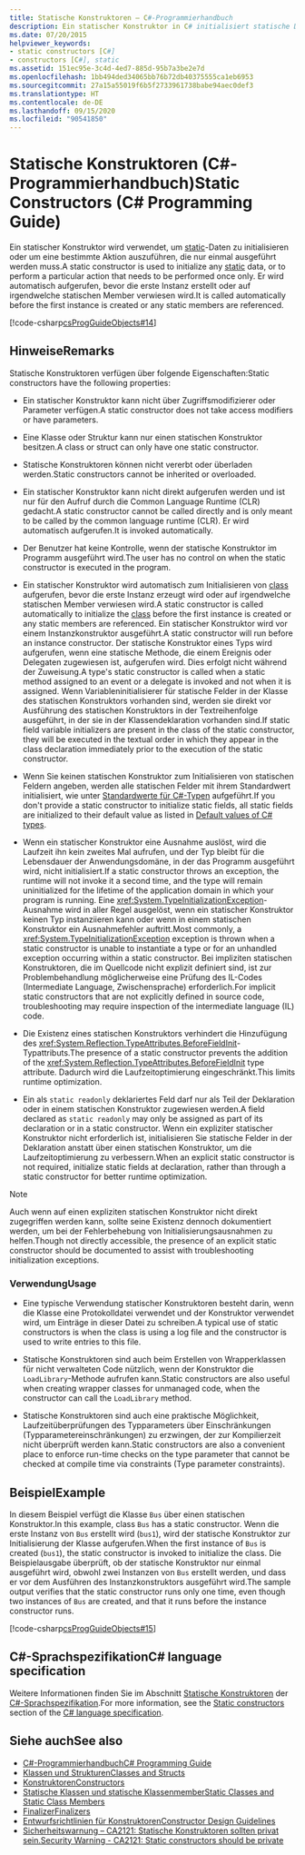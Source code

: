 ```yaml
---
title: Statische Konstruktoren – C#-Programmierhandbuch
description: Ein statischer Konstruktor in C# initialisiert statische Daten oder führt eine Aktion aus, die nur einmal ausgeführt wird, bevor die erste Instanz erstellt oder auf statische Member verwiesen wird.
ms.date: 07/20/2015
helpviewer_keywords:
- static constructors [C#]
- constructors [C#], static
ms.assetid: 151ec95e-3c4d-4ed7-885d-95b7a3be2e7d
ms.openlocfilehash: 1bb494ded34065bb76b72db40375555ca1eb6953
ms.sourcegitcommit: 27a15a55019f6b5f2733961738babe94aec0def3
ms.translationtype: HT
ms.contentlocale: de-DE
ms.lasthandoff: 09/15/2020
ms.locfileid: "90541850"
---
```

# <a name="static-constructors-c-programming-guide"></a><span data-ttu-id="08213-103">Statische Konstruktoren (C#-Programmierhandbuch)</span><span class="sxs-lookup"><span data-stu-id="08213-103">Static Constructors (C# Programming Guide)</span></span>
<span data-ttu-id="08213-104">Ein statischer Konstruktor wird verwendet, um [static](../../language-reference/keywords/static.md)-Daten zu initialisieren oder um eine bestimmte Aktion auszuführen, die nur einmal ausgeführt werden muss.</span><span class="sxs-lookup"><span data-stu-id="08213-104">A static constructor is used to initialize any [static](../../language-reference/keywords/static.md) data, or to perform a particular action that needs to be performed once only.</span></span> <span data-ttu-id="08213-105">Er wird automatisch aufgerufen, bevor die erste Instanz erstellt oder auf irgendwelche statischen Member verwiesen wird.</span><span class="sxs-lookup"><span data-stu-id="08213-105">It is called automatically before the first instance is created or any static members are referenced.</span></span>  
  
 [!code-csharp[csProgGuideObjects#14](~/samples/snippets/csharp/VS_Snippets_VBCSharp/csProgGuideObjects/CS/Objects.cs#14)]  

## <a name="remarks"></a><span data-ttu-id="08213-106">Hinweise</span><span class="sxs-lookup"><span data-stu-id="08213-106">Remarks</span></span>
<span data-ttu-id="08213-107">Statische Konstruktoren verfügen über folgende Eigenschaften:</span><span class="sxs-lookup"><span data-stu-id="08213-107">Static constructors have the following properties:</span></span>  
  
- <span data-ttu-id="08213-108">Ein statischer Konstruktor kann nicht über Zugriffsmodifizierer oder Parameter verfügen.</span><span class="sxs-lookup"><span data-stu-id="08213-108">A static constructor does not take access modifiers or have parameters.</span></span>  

- <span data-ttu-id="08213-109">Eine Klasse oder Struktur kann nur einen statischen Konstruktor besitzen.</span><span class="sxs-lookup"><span data-stu-id="08213-109">A class or struct can only have one static constructor.</span></span>

- <span data-ttu-id="08213-110">Statische Konstruktoren können nicht vererbt oder überladen werden.</span><span class="sxs-lookup"><span data-stu-id="08213-110">Static constructors cannot be inherited or overloaded.</span></span>

- <span data-ttu-id="08213-111">Ein statischer Konstruktor kann nicht direkt aufgerufen werden und ist nur für den Aufruf durch die Common Language Runtime (CLR) gedacht.</span><span class="sxs-lookup"><span data-stu-id="08213-111">A static constructor cannot be called directly and is only meant to be called by the common language runtime (CLR).</span></span> <span data-ttu-id="08213-112">Er wird automatisch aufgerufen.</span><span class="sxs-lookup"><span data-stu-id="08213-112">It is invoked automatically.</span></span>

- <span data-ttu-id="08213-113">Der Benutzer hat keine Kontrolle, wenn der statische Konstruktor im Programm ausgeführt wird.</span><span class="sxs-lookup"><span data-stu-id="08213-113">The user has no control on when the static constructor is executed in the program.</span></span>
  
- <span data-ttu-id="08213-114">Ein statischer Konstruktor wird automatisch zum Initialisieren von [class](../../language-reference/keywords/class.md) aufgerufen, bevor die erste Instanz erzeugt wird oder auf irgendwelche statischen Member verwiesen wird.</span><span class="sxs-lookup"><span data-stu-id="08213-114">A static constructor is called automatically to initialize the [class](../../language-reference/keywords/class.md) before the first instance is created or any static members are referenced.</span></span> <span data-ttu-id="08213-115">Ein statischer Konstruktor wird vor einem Instanzkonstruktor ausgeführt.</span><span class="sxs-lookup"><span data-stu-id="08213-115">A static constructor will run before an instance constructor.</span></span> <span data-ttu-id="08213-116">Der statische Konstruktor eines Typs wird aufgerufen, wenn eine statische Methode, die einem Ereignis oder Delegaten zugewiesen ist, aufgerufen wird. Dies erfolgt nicht während der Zuweisung.</span><span class="sxs-lookup"><span data-stu-id="08213-116">A type's static constructor is called when a static method assigned to an event or a delegate is invoked and not when it is assigned.</span></span> <span data-ttu-id="08213-117">Wenn Variableninitialisierer für statische Felder in der Klasse des statischen Konstruktors vorhanden sind, werden sie direkt vor Ausführung des statischen Konstruktors in der Textreihenfolge ausgeführt, in der sie in der Klassendeklaration vorhanden sind.</span><span class="sxs-lookup"><span data-stu-id="08213-117">If static field variable initializers are present in the class of the static constructor, they will be executed in the textual order in which they appear in the class declaration immediately prior to the execution of the static constructor.</span></span>

- <span data-ttu-id="08213-118">Wenn Sie keinen statischen Konstruktor zum Initialisieren von statischen Feldern angeben, werden alle statischen Felder mit ihrem Standardwert initialisiert, wie unter [Standardwerte für C#-Typen](../../language-reference/builtin-types/default-values.md) aufgeführt.</span><span class="sxs-lookup"><span data-stu-id="08213-118">If you don't provide a static constructor to initialize static fields, all static fields are initialized to their default value as listed in [Default values of C# types](../../language-reference/builtin-types/default-values.md).</span></span>
  
- <span data-ttu-id="08213-119">Wenn ein statischer Konstruktor eine Ausnahme auslöst, wird die Laufzeit ihn kein zweites Mal aufrufen, und der Typ bleibt für die Lebensdauer der Anwendungsdomäne, in der das Programm ausgeführt wird, nicht initialisiert.</span><span class="sxs-lookup"><span data-stu-id="08213-119">If a static constructor throws an exception, the runtime will not invoke it a second time, and the type will remain uninitialized for the lifetime of the application domain in which your program is running.</span></span> <span data-ttu-id="08213-120">Eine <xref:System.TypeInitializationException>-Ausnahme wird in aller Regel ausgelöst, wenn ein statischer Konstruktor keinen Typ instanziieren kann oder wenn in einem statischen Konstruktor ein Ausnahmefehler auftritt.</span><span class="sxs-lookup"><span data-stu-id="08213-120">Most commonly, a <xref:System.TypeInitializationException> exception is thrown when a static constructor is unable to instantiate a type or for an unhandled exception occurring within a static constructor.</span></span> <span data-ttu-id="08213-121">Bei impliziten statischen Konstruktoren, die im Quellcode nicht explizit definiert sind, ist zur Problembehandlung möglicherweise eine Prüfung des IL-Codes (Intermediate Language, Zwischensprache) erforderlich.</span><span class="sxs-lookup"><span data-stu-id="08213-121">For implicit static constructors that are not explicitly defined in source code, troubleshooting may require inspection of the intermediate language (IL) code.</span></span>

- <span data-ttu-id="08213-122">Die Existenz eines statischen Konstruktors verhindert die Hinzufügung des <xref:System.Reflection.TypeAttributes.BeforeFieldInit>-Typattributs.</span><span class="sxs-lookup"><span data-stu-id="08213-122">The presence of a static constructor prevents the addition of the <xref:System.Reflection.TypeAttributes.BeforeFieldInit> type attribute.</span></span> <span data-ttu-id="08213-123">Dadurch wird die Laufzeitoptimierung eingeschränkt.</span><span class="sxs-lookup"><span data-stu-id="08213-123">This limits runtime optimization.</span></span>

- <span data-ttu-id="08213-124">Ein als `static readonly` deklariertes Feld darf nur als Teil der Deklaration oder in einem statischen Konstruktor zugewiesen werden.</span><span class="sxs-lookup"><span data-stu-id="08213-124">A field declared as `static readonly` may only be assigned as part of its declaration or in a static constructor.</span></span> <span data-ttu-id="08213-125">Wenn ein expliziter statischer Konstruktor nicht erforderlich ist, initialisieren Sie statische Felder in der Deklaration anstatt über einen statischen Konstruktor, um die Laufzeitoptimierung zu verbessern.</span><span class="sxs-lookup"><span data-stu-id="08213-125">When an explicit static constructor is not required, initialize static fields at declaration, rather than through a static constructor for better runtime optimization.</span></span>

> [!Note]
> <span data-ttu-id="08213-126">Auch wenn auf einen expliziten statischen Konstruktor nicht direkt zugegriffen werden kann, sollte seine Existenz dennoch dokumentiert werden, um bei der Fehlerbehebung von Initialisierungsausnahmen zu helfen.</span><span class="sxs-lookup"><span data-stu-id="08213-126">Though not directly accessible, the presence of an explicit static constructor should be documented to assist with troubleshooting initialization exceptions.</span></span>

### <a name="usage"></a><span data-ttu-id="08213-127">Verwendung</span><span class="sxs-lookup"><span data-stu-id="08213-127">Usage</span></span>

- <span data-ttu-id="08213-128">Eine typische Verwendung statischer Konstruktoren besteht darin, wenn die Klasse eine Protokolldatei verwendet und der Konstruktor verwendet wird, um Einträge in dieser Datei zu schreiben.</span><span class="sxs-lookup"><span data-stu-id="08213-128">A typical use of static constructors is when the class is using a log file and the constructor is used to write entries to this file.</span></span>  
- <span data-ttu-id="08213-129">Statische Konstruktoren sind auch beim Erstellen von Wrapperklassen für nicht verwalteten Code nützlich, wenn der Konstruktor die `LoadLibrary`-Methode aufrufen kann.</span><span class="sxs-lookup"><span data-stu-id="08213-129">Static constructors are also useful when creating wrapper classes for unmanaged code, when the constructor can call the `LoadLibrary` method.</span></span>  

- <span data-ttu-id="08213-130">Statische Konstruktoren sind auch eine praktische Möglichkeit, Laufzeitüberprüfungen des Typparameters über Einschränkungen (Typparametereinschränkungen) zu erzwingen, der zur Kompilierzeit nicht überprüft werden kann.</span><span class="sxs-lookup"><span data-stu-id="08213-130">Static constructors are also a convenient place to enforce run-time checks on the type parameter that cannot be checked at compile time via constraints (Type parameter constraints).</span></span>

## <a name="example"></a><span data-ttu-id="08213-131">Beispiel</span><span class="sxs-lookup"><span data-stu-id="08213-131">Example</span></span>
 <span data-ttu-id="08213-132">In diesem Beispiel verfügt die Klasse `Bus` über einen statischen Konstruktor.</span><span class="sxs-lookup"><span data-stu-id="08213-132">In this example, class `Bus` has a static constructor.</span></span> <span data-ttu-id="08213-133">Wenn die erste Instanz von `Bus` erstellt wird (`bus1`), wird der statische Konstruktor zur Initialisierung der Klasse aufgerufen.</span><span class="sxs-lookup"><span data-stu-id="08213-133">When the first instance of `Bus` is created (`bus1`), the static constructor is invoked to initialize the class.</span></span> <span data-ttu-id="08213-134">Die Beispielausgabe überprüft, ob der statische Konstruktor nur einmal ausgeführt wird, obwohl zwei Instanzen von `Bus` erstellt werden, und dass er vor dem Ausführen des Instanzkonstruktors ausgeführt wird.</span><span class="sxs-lookup"><span data-stu-id="08213-134">The sample output verifies that the static constructor runs only one time, even though two instances of `Bus` are created, and that it runs before the instance constructor runs.</span></span>  
  
 [!code-csharp[csProgGuideObjects#15](~/samples/snippets/csharp/VS_Snippets_VBCSharp/csProgGuideObjects/CS/Objects.cs#15)]

## <a name="c-language-specification"></a><span data-ttu-id="08213-135">C#-Sprachspezifikation</span><span class="sxs-lookup"><span data-stu-id="08213-135">C# language specification</span></span>
<span data-ttu-id="08213-136">Weitere Informationen finden Sie im Abschnitt [Statische Konstruktoren](~/_csharplang/spec/classes.md#static-constructors) der [C#-Sprachspezifikation](~/_csharplang/spec/introduction.md).</span><span class="sxs-lookup"><span data-stu-id="08213-136">For more information, see the [Static constructors](~/_csharplang/spec/classes.md#static-constructors) section of the [C# language specification](~/_csharplang/spec/introduction.md).</span></span>
  
## <a name="see-also"></a><span data-ttu-id="08213-137">Siehe auch</span><span class="sxs-lookup"><span data-stu-id="08213-137">See also</span></span>

- [<span data-ttu-id="08213-138">C#-Programmierhandbuch</span><span class="sxs-lookup"><span data-stu-id="08213-138">C# Programming Guide</span></span>](../index.md)
- [<span data-ttu-id="08213-139">Klassen und Strukturen</span><span class="sxs-lookup"><span data-stu-id="08213-139">Classes and Structs</span></span>](./index.md)
- [<span data-ttu-id="08213-140">Konstruktoren</span><span class="sxs-lookup"><span data-stu-id="08213-140">Constructors</span></span>](./constructors.md)
- [<span data-ttu-id="08213-141">Statische Klassen und statische Klassenmember</span><span class="sxs-lookup"><span data-stu-id="08213-141">Static Classes and Static Class Members</span></span>](./static-classes-and-static-class-members.md)
- [<span data-ttu-id="08213-142">Finalizer</span><span class="sxs-lookup"><span data-stu-id="08213-142">Finalizers</span></span>](./destructors.md)
- [<span data-ttu-id="08213-143">Entwurfsrichtlinien für Konstruktoren</span><span class="sxs-lookup"><span data-stu-id="08213-143">Constructor Design Guidelines</span></span>](../../../standard/design-guidelines/constructor.md#type-constructor-guidelines)
- [<span data-ttu-id="08213-144">Sicherheitswarnung – CA2121: Statische Konstruktoren sollten privat sein.</span><span class="sxs-lookup"><span data-stu-id="08213-144">Security Warning - CA2121: Static constructors should be private</span></span>](/visualstudio/code-quality/ca2121-static-constructors-should-be-private)
